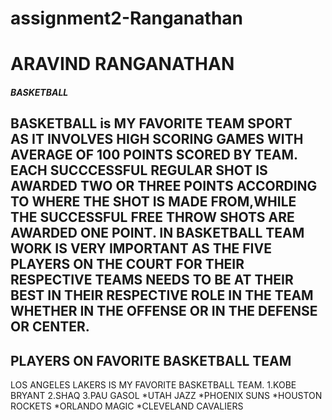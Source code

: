 # assignment2-Ranganathan
# ARAVIND RANGANATHAN
##### BASKETBALL<br>

BASKETBALL is MY FAVORITE **TEAM SPORT** <br>AS IT INVOLVES HIGH SCORING GAMES WITH AVERAGE OF 100 POINTS SCORED BY TEAM. EACH SUCCCESSFUL REGULAR SHOT IS AWARDED TWO OR THREE POINTS ACCORDING TO WHERE THE SHOT IS MADE FROM,WHILE THE SUCCESSFUL FREE THROW SHOTS ARE AWARDED ONE POINT. IN BASKETBALL TEAM WORK IS VERY IMPORTANT AS THE **FIVE PLAYERS** ON THE COURT FOR THEIR RESPECTIVE TEAMS NEEDS TO BE AT THEIR BEST IN THEIR RESPECTIVE ROLE IN THE TEAM WHETHER IN THE OFFENSE OR IN THE DEFENSE OR CENTER.  
---

## PLAYERS ON FAVORITE BASKETBALL TEAM
LOS ANGELES LAKERS IS MY FAVORITE BASKETBALL TEAM.
1.KOBE BRYANT
2.SHAQ
3.PAU GASOL
*UTAH JAZZ
*PHOENIX SUNS
*HOUSTON ROCKETS
*ORLANDO MAGIC
*CLEVELAND CAVALIERS


